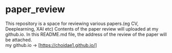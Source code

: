 # paper_review
This repository is a space for reviewing various papers.(eg CV, Deeplearning, XAI etc) Contents of the paper review will uploaded at my github.io. In this README.md file, the address of the review of the paper will be attached. 
</br> my github.io -> [https://choidae1.github.io/]
